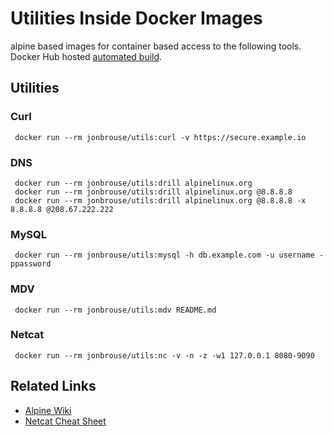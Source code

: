 # Utilities Inside Docker Images

alpine based images for container based access to the following tools. Docker Hub hosted [automated build](https://hub.docker.com/r/jonbrouse/utils/).

## Utilities 

### Curl

     docker run --rm jonbrouse/utils:curl -v https://secure.example.io

### DNS

     docker run --rm jonbrouse/utils:drill alpinelinux.org
     docker run --rm jonbrouse/utils:drill alpinelinux.org @8.8.8.8
     docker run --rm jonbrouse/utils:drill alpinelinux.org @8.8.8.8 -x 8.8.8.8 @208.67.222.222

### MySQL

     docker run --rm jonbrouse/utils:mysql -h db.example.com -u username -ppassword

### MDV

     docker run --rm jonbrouse/utils:mdv README.md 

### Netcat

     docker run --rm jonbrouse/utils:nc -v -n -z -w1 127.0.0.1 8080-9090


## Related Links

- [Alpine Wiki](http://wiki.alpinelinux.org/wiki/Main_Page)
- [Netcat Cheat Sheet](https://www.sans.org/security-resources/sec560/netcat_cheat_sheet_v1.pdf)
